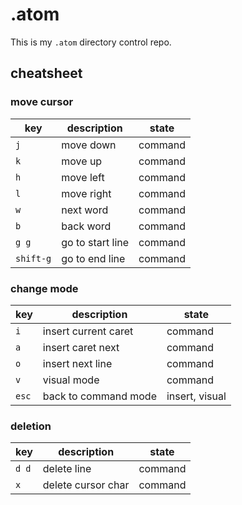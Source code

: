 # .atom

This is my `.atom` directory control repo.

## cheatsheet

### move cursor

key | description | state
--- | ----------- | -----
`j` | move down   | command
`k` | move up     | command
`h` | move left   | command
`l` | move right  | command
`w` | next word   | command
`b` | back word   | command
`g g`     | go to start line | command
`shift-g` | go to end line   | command

### change mode

key | description          | state
--- | -------------------- | ---
`i` | insert current caret | command
`a` | insert caret next    | command
`o` | insert next line     | command
`v` | visual mode | command
`esc` | back to command mode | insert, visual

### deletion

key | description          | state
--- | -------------------- | ---
`d d` | delete line        | command
`x` | delete cursor char   | command
